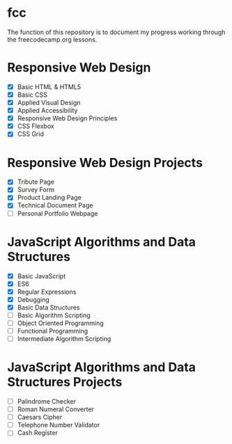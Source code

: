 # fcc
The function of this repository is to document my progress working through the freecodecamp.org lessons.
# Responsive Web Design
- [x] Basic HTML & HTML5
- [x] Basic CSS
- [x] Applied Visual Design
- [x] Applied Accessibility
- [x] Responsive Web Design Principles
- [x] CSS Flexbox
- [x] CSS Grid
# Responsive Web Design Projects
  - [x] Tribute Page
  - [x] Survey Form
  - [x] Product Landing Page
  - [x] Technical Document Page
  - [ ] Personal Portfolio Webpage
  
# JavaScript Algorithms and Data Structures
- [x] Basic JavaScript
- [x] ES6
- [x] Regular Expressions
- [x] Debugging
- [x] Basic Data Structures
- [ ] Basic Algorithm Scripting
- [ ] Object Oriented Programming
- [ ] Functional Programming
- [ ] Intermediate Algorithm Scripting
# JavaScript Algorithms and Data Structures Projects
  - [ ] Palindrome Checker
  - [ ] Roman Numeral Converter
  - [ ] Caesars Cipher
  - [ ] Telephone Number Validator
  - [ ] Cash Register
